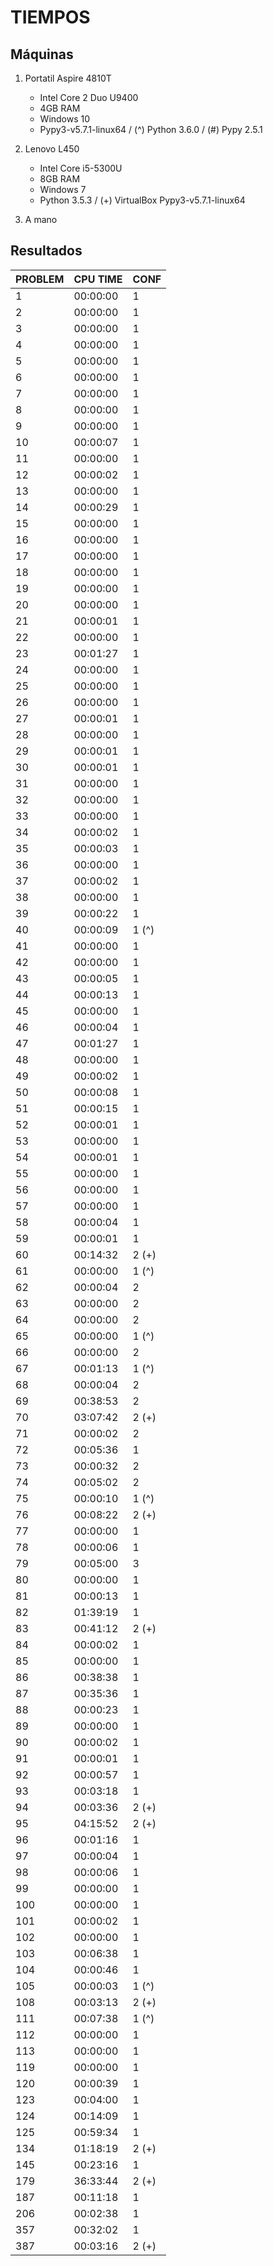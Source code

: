 # TIEMPOS

## Máquinas

 1. Portatil Aspire 4810T

    * Intel Core 2 Duo U9400
    * 4GB RAM
    * Windows 10
    * Pypy3-v5.7.1-linux64 / (^) Python 3.6.0 / (#) Pypy 2.5.1

 2. Lenovo L450

    * Intel Core i5-5300U
    * 8GB RAM
    * Windows 7
    * Python 3.5.3 / (+) VirtualBox Pypy3-v5.7.1-linux64

 3. A mano

## Resultados

| PROBLEM | CPU TIME | CONF  |
| ------- | -------- | ----- |
| 1       | 00:00:00 | 1     |
| 2       | 00:00:00 | 1     |
| 3       | 00:00:00 | 1     |
| 4       | 00:00:00 | 1     |
| 5       | 00:00:00 | 1     |
| 6       | 00:00:00 | 1     |
| 7       | 00:00:00 | 1     |
| 8       | 00:00:00 | 1     |
| 9       | 00:00:00 | 1     |
| 10      | 00:00:07 | 1     |
| 11      | 00:00:00 | 1     |
| 12      | 00:00:02 | 1     |
| 13      | 00:00:00 | 1     |
| 14      | 00:00:29 | 1     |
| 15      | 00:00:00 | 1     |
| 16      | 00:00:00 | 1     |
| 17      | 00:00:00 | 1     |
| 18      | 00:00:00 | 1     |
| 19      | 00:00:00 | 1     |
| 20      | 00:00:00 | 1     |
| 21      | 00:00:01 | 1     |
| 22      | 00:00:00 | 1     |
| 23      | 00:01:27 | 1     |
| 24      | 00:00:00 | 1     |
| 25      | 00:00:00 | 1     |
| 26      | 00:00:00 | 1     |
| 27      | 00:00:01 | 1     |
| 28      | 00:00:00 | 1     |
| 29      | 00:00:01 | 1     |
| 30      | 00:00:01 | 1     |
| 31      | 00:00:00 | 1     |
| 32      | 00:00:00 | 1     |
| 33      | 00:00:00 | 1     |
| 34      | 00:00:02 | 1     |
| 35      | 00:00:03 | 1     |
| 36      | 00:00:00 | 1     |
| 37      | 00:00:02 | 1     |
| 38      | 00:00:00 | 1     |
| 39      | 00:00:22 | 1     |
| 40      | 00:00:09 | 1 (^) |
| 41      | 00:00:00 | 1     |
| 42      | 00:00:00 | 1     |
| 43      | 00:00:05 | 1     |
| 44      | 00:00:13 | 1     |
| 45      | 00:00:00 | 1     |
| 46      | 00:00:04 | 1     |
| 47      | 00:01:27 | 1     |
| 48      | 00:00:00 | 1     |
| 49      | 00:00:02 | 1     |
| 50      | 00:00:08 | 1     |
| 51      | 00:00:15 | 1     |
| 52      | 00:00:01 | 1     |
| 53      | 00:00:00 | 1     |
| 54      | 00:00:01 | 1     |
| 55      | 00:00:00 | 1     |
| 56      | 00:00:00 | 1     |
| 57      | 00:00:00 | 1     |
| 58      | 00:00:04 | 1     |
| 59      | 00:00:01 | 1     |
| 60      | 00:14:32 | 2 (+) |
| 61      | 00:00:00 | 1 (^) |
| 62      | 00:00:04 | 2     |
| 63      | 00:00:00 | 2     |
| 64      | 00:00:00 | 2     |
| 65      | 00:00:00 | 1 (^) |
| 66      | 00:00:00 | 2     |
| 67      | 00:01:13 | 1 (^) |
| 68      | 00:00:04 | 2     |
| 69      | 00:38:53 | 2     |
| 70      | 03:07:42 | 2 (+) |
| 71      | 00:00:02 | 2     |
| 72      | 00:05:36 | 1     |
| 73      | 00:00:32 | 2     |
| 74      | 00:05:02 | 2     |
| 75      | 00:00:10 | 1 (^) |
| 76      | 00:08:22 | 2 (+) |
| 77      | 00:00:00 | 1     |
| 78      | 00:00:06 | 1     |
| 79      | 00:05:00 | 3     |
| 80      | 00:00:00 | 1     |
| 81      | 00:00:13 | 1     |
| 82      | 01:39:19 | 1     |
| 83      | 00:41:12 | 2 (+) |
| 84      | 00:00:02 | 1     |
| 85      | 00:00:00 | 1     |
| 86      | 00:38:38 | 1     |
| 87      | 00:35:36 | 1     |
| 88      | 00:00:23 | 1     |
| 89      | 00:00:00 | 1     |
| 90      | 00:00:02 | 1     |
| 91      | 00:00:01 | 1     |
| 92      | 00:00:57 | 1     |
| 93      | 00:03:18 | 1     |
| 94      | 00:03:36 | 2 (+) |
| 95      | 04:15:52 | 2 (+) |
| 96      | 00:01:16 | 1     |
| 97      | 00:00:04 | 1     |
| 98      | 00:00:06 | 1     |
| 99      | 00:00:00 | 1     |
| 100     | 00:00:00 | 1     |
| 101     | 00:00:02 | 1     |
| 102     | 00:00:00 | 1     |
| 103     | 00:06:38 | 1     |
| 104     | 00:00:46 | 1     |
| 105     | 00:00:03 | 1 (^) |
| 108     | 00:03:13 | 2 (+) |
| 111     | 00:07:38 | 1 (^) |
| 112     | 00:00:00 | 1     |
| 113     | 00:00:00 | 1     |
| 119     | 00:00:00 | 1     |
| 120     | 00:00:39 | 1     |
| 123     | 00:04:00 | 1     |
| 124     | 00:14:09 | 1     |
| 125     | 00:59:34 | 1     |
| 134     | 01:18:19 | 2 (+) |
| 145     | 00:23:16 | 1     |
| 179     | 36:33:44 | 2 (+) |
| 187     | 00:11:18 | 1     |
| 206     | 00:02:38 | 1     |
| 357     | 00:32:02 | 1     |
| 387     | 00:03:16 | 2 (+) |

